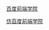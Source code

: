 
[百度前端学院](http://ife.baidu.com/static/warmup.html#modile.qq.com?qq-pf-to=pcqq.c2c)
  

    

[仿百度前端学院](http://niqiufly.github.io/ife_fang)


